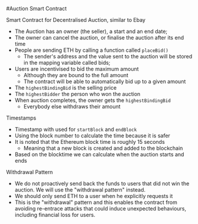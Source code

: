 #Auction Smart Contract

Smart Contract for Decentralised Auction, similar to Ebay

- The Auction has an owner (the seller), a start and an end date;
- The owner can cancel the auction, or finalise the auction after its end time
- People are sending ETH by calling a function called `placeBid()`
    - The sender's address and the value sent to the auction will be stored in the mapping variable called bids;
- Users are incentivised to bid the maximum amount
    - Although they are bound to the full amount
    - The contract will be able to automatically bid up to a given amount 
- The `highestBindingBid` is the selling price
- The `highestBidder` the person who won the auction
- When auction completes, the owner gets the `highestBindingBid`
    - Everybody else withdraws their amount

Timestamps
- Timestamp with used for `startBlock` and `endBlock`
- Using the block number to calculate the time because it is safer
- It is noted that the Ethereum block time is roughly 15 seconds
    - Meaning that a new block is created and added to the blockchain
- Based on the blocktime we can calculate when the auction starts and ends

Withdrawal Pattern
- We do not proactively send back the funds to users that did not win the auction. We will use the "withdrawal pattern" instead.
- We should only send ETH to a user when he explicitly requests it
- This is the "withdrawal" pattern and this enables the contract from avoiding re-entrace attacks that could induce unexpected behaviours, including financial loss for users.

 
